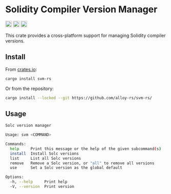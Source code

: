 # Solidity Compiler Version Manager

[<img alt="crates.io" src="https://img.shields.io/crates/v/svm-rs.svg?style=for-the-badge&color=fc8d62&logo=rust" height="20">](https://crates.io/crates/svm-rs)
[<img alt="docs.rs" src="https://img.shields.io/docsrs/svm-rs/latest?color=66c2a5&label=docs-rs&style=for-the-badge" height="20">](https://docs.rs/svm-rs/latest/svm_lib/)
[<img alt="build status" src="https://img.shields.io/github/actions/workflow/status/roynalnaruto/svm-rs/ci.yml?branch=master&style=for-the-badge" height="20">](https://github.com/roynalnaruto/svm-rs/actions?query=branch%3Amaster)

This crate provides a cross-platform support for managing Solidity compiler versions.

## Install

From [crates.io](https://crates.io):

```sh
cargo install svm-rs
```

Or from the repository:

```sh
cargo install --locked --git https://github.com/alloy-rs/svm-rs/
```

## Usage

```sh
Solc version manager

Usage: svm <COMMAND>

Commands:
  help     Print this message or the help of the given subcommand(s)
  install  Install Solc versions
  list     List all Solc versions
  remove   Remove a Solc version, or "all" to remove all versions
  use      Set a Solc version as the global default

Options:
  -h, --help     Print help
  -V, --version  Print version
```

